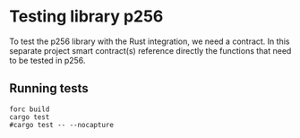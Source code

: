 # Testing library p256

To test the p256 library with the Rust integration, we need a contract. In this separate project smart contract(s) reference directly the functions that need to be tested in p256.

## Running tests

```
forc build
cargo test
#cargo test -- --nocapture
```
